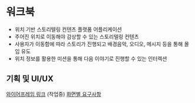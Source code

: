 # 워크북
- 위치 기반 스토리텔링 컨텐츠 플랫폼 어플리케이션
- 주어진 위치로 이동해야 감상할 수 있는 스토리텔링 컨텐츠
- 사용자가 이동함에 따라 스토리가 진행되고 배경음악, 오디오, 메시지 등을 통해 몰입 유도
- 위치 정보를 활용한 미션을 통해 다음 이야기로 진행할 수 있는 인터렉션

## 기획 및 UI/UX
[와이어프레임 링크](https://www.figma.com/board/owL3vyUXaDY1LCT8PkbwNz/Walkbook-Wireframe?node-id=80-198&t=tFZoHwgqZoySTNvn-0) (작업중)
[화면별 요구사항](https://www.figma.com/design/2kEBbk1O2MdAxcd1MmiZ7k/Untitled?node-id=13-17&t=Vns6GeQwFvFdBFkX-0)
